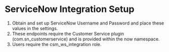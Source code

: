 # ServiceNow Integration Setup

1. Obtain and set up ServiceNow Username and Password and place these values in the settings.
2. These endpoints require the Customer Service plugin (com.sn\_customerservice) and is provided within the now namespace.
3. Users require the csm\_ws\_integration role.
